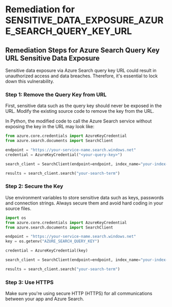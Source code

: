 # Remediation for SENSITIVE_DATA_EXPOSURE_AZURE_SEARCH_QUERY_KEY_URL

## Remediation Steps for Azure Search Query Key URL Sensitive Data Exposure

Sensitive data exposure via Azure Search query key URL could result in unauthorized access and data breaches. Therefore, it's essential to lock down this vulnerability.

### Step 1: Remove the Query Key from URL

First, sensitive data such as the query key should never be exposed in the URL. Modify the existing source code to remove the key from the URL.

In Python, the modified code to call the Azure Search service without exposing the key in the URL may look like:

```python
from azure.core.credentials import AzureKeyCredential
from azure.search.documents import SearchClient

endpoint = "https://your-service-name.search.windows.net"
credential = AzureKeyCredential("<your-query-key>")

search_client = SearchClient(endpoint=endpoint, index_name="your-index-name", credential=credential)

results = search_client.search("your-search-term")
```

### Step 2: Secure the Key

Use environment variables to store sensitive data such as keys, passwords and connection strings. Always secure them and avoid hard coding in your source files.

```python
import os
from azure.core.credentials import AzureKeyCredential
from azure.search.documents import SearchClient

endpoint = "https://your-service-name.search.windows.net"
key = os.getenv("AZURE_SEARCH_QUERY_KEY")

credential = AzureKeyCredential(key)

search_client = SearchClient(endpoint=endpoint, index_name="your-index-name", credential=credential)

results = search_client.search("your-search-term")
```

### Step 3: Use HTTPS 

Make sure you're using secure HTTP (HTTPS) for all communications between your app and Azure Search.